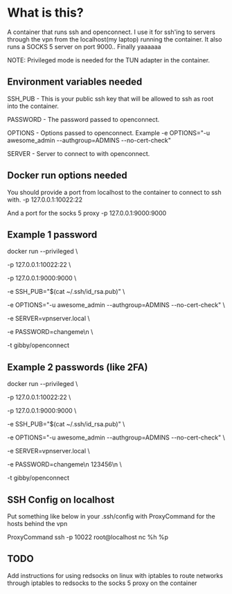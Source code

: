 # What is this?
A container that runs ssh and openconnect.
I use it for ssh'ing to servers through the vpn from the localhost(my laptop) running the container.
It also runs a SOCKS 5 server on port 9000.. Finally yaaaaaa

NOTE: Privileged mode is needed for the TUN adapter in the container.

## Environment variables needed
SSH_PUB - This is your public ssh key that will be allowed to ssh as root into the container.

PASSWORD - The password passed to openconnect.

OPTIONS - Options passed to openconnect. Example -e OPTIONS="-u awesome_admin --authgroup=ADMINS --no-cert-check"

SERVER - Server to connect to with openconnect.

## Docker run options needed
You should provide a port from localhost to the container to connect to ssh with.
-p 127.0.0.1:10022:22

And a port for the socks 5 proxy
-p 127.0.0.1:9000:9000

## Example 1 password
docker run --privileged \

-p 127.0.0.1:10022:22 \

-p 127.0.0.1:9000:9000 \

-e SSH_PUB="$(cat ~/.ssh/id_rsa.pub)" \

-e OPTIONS="-u awesome_admin --authgroup=ADMINS --no-cert-check" \

-e SERVER=vpnserver.local \

-e PASSWORD=changeme\n \

-t gibby/openconnect

## Example 2 passwords (like 2FA)
docker run --privileged \

-p 127.0.0.1:10022:22 \

-p 127.0.0.1:9000:9000 \

-e SSH_PUB="$(cat ~/.ssh/id_rsa.pub)" \

-e OPTIONS="-u awesome_admin --authgroup=ADMINS --no-cert-check" \

-e SERVER=vpnserver.local \

-e PASSWORD=changeme\n 123456\n \

-t gibby/openconnect



## SSH Config on localhost
Put something like below in your .ssh/config with ProxyCommand for the hosts behind the vpn

ProxyCommand ssh -p 10022 root@localhost nc %h %p



## TODO
Add instructions for using redsocks on linux with iptables to route networks through iptables to redsocks to the socks 5 proxy on the container
